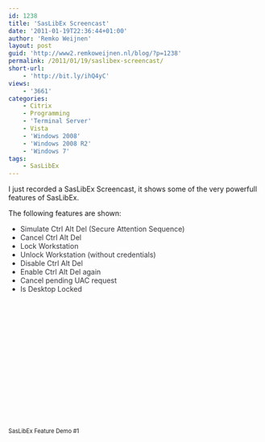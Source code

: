 ```yaml
---
id: 1238
title: 'SasLibEx Screencast'
date: '2011-01-19T22:36:44+01:00'
author: 'Remko Weijnen'
layout: post
guid: 'http://www2.remkoweijnen.nl/blog/?p=1238'
permalink: /2011/01/19/saslibex-screencast/
short-url:
    - 'http://bit.ly/ihQ4yC'
views:
    - '3661'
categories:
    - Citrix
    - Programming
    - 'Terminal Server'
    - Vista
    - 'Windows 2008'
    - 'Windows 2008 R2'
    - 'Windows 7'
tags:
    - SasLibEx
---
```


I just recorded a SasLibEx Screencast, it shows some of the very powerfull features of SasLibEx.

The following features are shown:

- <span style="color: #35383d;">Simulate Ctrl Alt Del (Secure Attention Sequence)</span>
- <span style="color: #35383d;">Cancel Ctrl Alt Del</span>
- <span style="color: #35383d;">Lock Workstation</span>
- <span style="color: #35383d;">Unlock Workstation (without credentials)</span>
- <span style="color: #35383d;">Disable Ctrl Alt Del</span>
- <span style="color: #35383d;">Enable Ctrl Alt Del again</span>
- <span style="color: #35383d;">Cancel pending UAC request</span>
- <span style="color: #35383d;">Is Desktop Locked</span>

<div class="wlWriterEditableSmartContent" id="scid:5737277B-5D6D-4f48-ABFC-DD9C333F4C5D:8c371d04-5435-4a86-a54a-5611345258b5" style="margin: 0px; display: inline; float: none; padding: 0px;"><div><object classid="clsid:d27cdb6e-ae6d-11cf-96b8-444553540000" codebase="http://download.macromedia.com/pub/shockwave/cabs/flash/swflash.cab#version=6,0,40,0" height="252" width="448"><param name="src" value="http://www.youtube.com/v/Nyl4_ECe5xI?hl=en&hd=1"></param></object></div><div style="width: 448px; clear: both; font-size: 0.8em;">SasLibEx Feature Demo #1</div></div>